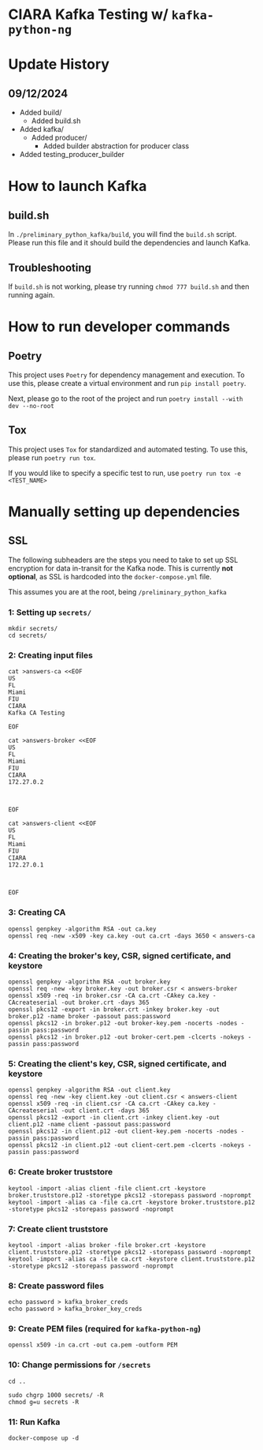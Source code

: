 # CIARA Kafka Testing w/ `kafka-python-ng`

# Update History

## 09/12/2024

- Added build/
    - Added build.sh
- Added kafka/
    - Added producer/
        - Added builder abstraction for producer class
- Added testing_producer_builder

# How to launch Kafka

## build.sh

In `./preliminary_python_kafka/build`, you will find the `build.sh` script. Please run this file and it should build the dependencies and launch Kafka.

## Troubleshooting

If `build.sh` is not working, please try running `chmod 777 build.sh` and then running again.

# How to run developer commands

## Poetry

This project uses `Poetry` for dependency management and execution. To use this, please create a virtual environment and run `pip install poetry`.

Next, please go to the root of the project and run `poetry install --with dev --no-root`

## Tox

This project uses `Tox` for standardized and automated testing. To use this, please run `poetry run tox`.

If you would like to specify a specific test to run, use `poetry run tox -e <TEST_NAME>`

# Manually setting up dependencies

## SSL

The following subheaders are the steps you need to take to set up SSL encryption for data in-transit for the Kafka node. This is currently **not optional**, as SSL is hardcoded into the `docker-compose.yml` file.

This assumes you are at the root, being `/preliminary_python_kafka`

### 1: Setting up `secrets/`

```
mkdir secrets/
cd secrets/
```

### 2: Creating input files

```
cat >answers-ca <<EOF
US
FL
Miami
FIU
CIARA
Kafka CA Testing

EOF
```
```
cat >answers-broker <<EOF
US
FL
Miami
FIU
CIARA
172.27.0.2



EOF
```
```
cat >answers-client <<EOF
US
FL
Miami
FIU
CIARA
172.27.0.1



EOF
```
### 3: Creating CA

```
openssl genpkey -algorithm RSA -out ca.key
openssl req -new -x509 -key ca.key -out ca.crt -days 3650 < answers-ca
```

### 4: Creating the broker's key, CSR, signed certificate, and keystore

```
openssl genpkey -algorithm RSA -out broker.key
openssl req -new -key broker.key -out broker.csr < answers-broker
openssl x509 -req -in broker.csr -CA ca.crt -CAkey ca.key -CAcreateserial -out broker.crt -days 365
openssl pkcs12 -export -in broker.crt -inkey broker.key -out broker.p12 -name broker -passout pass:password
openssl pkcs12 -in broker.p12 -out broker-key.pem -nocerts -nodes -passin pass:password
openssl pkcs12 -in broker.p12 -out broker-cert.pem -clcerts -nokeys -passin pass:password
```

### 5: Creating the client's key, CSR, signed certificate, and keystore

```
openssl genpkey -algorithm RSA -out client.key
openssl req -new -key client.key -out client.csr < answers-client
openssl x509 -req -in client.csr -CA ca.crt -CAkey ca.key -CAcreateserial -out client.crt -days 365
openssl pkcs12 -export -in client.crt -inkey client.key -out client.p12 -name client -passout pass:password
openssl pkcs12 -in client.p12 -out client-key.pem -nocerts -nodes -passin pass:password
openssl pkcs12 -in client.p12 -out client-cert.pem -clcerts -nokeys -passin pass:password
```

### 6: Create broker truststore

```
keytool -import -alias client -file client.crt -keystore broker.truststore.p12 -storetype pkcs12 -storepass password -noprompt
keytool -import -alias ca -file ca.crt -keystore broker.truststore.p12 -storetype pkcs12 -storepass password -noprompt
```

### 7: Create client truststore

```
keytool -import -alias broker -file broker.crt -keystore client.truststore.p12 -storetype pkcs12 -storepass password -noprompt
keytool -import -alias ca -file ca.crt -keystore client.truststore.p12 -storetype pkcs12 -storepass password -noprompt
```

### 8: Create password files

```
echo password > kafka_broker_creds
echo password > kafka_broker_key_creds
```

### 9: Create PEM files (required for `kafka-python-ng`)

```
openssl x509 -in ca.crt -out ca.pem -outform PEM
```

### 10: Change permissions for `/secrets`

```
cd ..

sudo chgrp 1000 secrets/ -R
chmod g=u secrets -R
```

### 11: Run Kafka

```
docker-compose up -d
```
